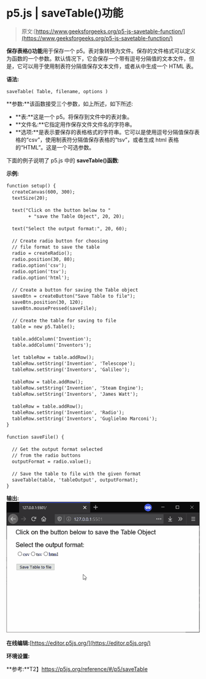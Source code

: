 # p5.js | saveTable()功能

> 原文:[https://www.geeksforgeeks.org/p5-js-savetable-function/](https://www.geeksforgeeks.org/p5-js-savetable-function/)

**保存表格()功能**用于保存一个 p5。表对象转换为文件。保存的文件格式可以定义为函数的一个参数。默认情况下，它会保存一个带有逗号分隔值的文本文件，但是，它可以用于使用制表符分隔值保存文本文件，或者从中生成一个 HTML 表。

**语法:**

```
saveTable( Table, filename, options )
```

**参数:**该函数接受三个参数，如上所述，如下所述:

*   **表:**这是一个 p5。将保存到文件中的表对象。
*   **文件名:**它指定用作保存文件文件名的字符串。
*   **选项:**是表示要保存的表格格式的字符串。它可以是使用逗号分隔值保存表格的“csv”，使用制表符分隔值保存表格的“tsv”，或者生成 html 表格的“HTML”。这是一个可选参数。

下面的例子说明了 p5.js 中的 **saveTable()函数**:

**示例:**

```
function setup() {
  createCanvas(600, 300);
  textSize(20);

  text("Click on the button below to "
        + "save the Table Object", 20, 20);

  text("Select the output format:", 20, 60);

  // Create radio button for choosing
  // file format to save the table
  radio = createRadio();
  radio.position(30, 80);
  radio.option('csv');
  radio.option('tsv');
  radio.option('html');

  // Create a button for saving the Table object
  saveBtn = createButton("Save Table to file");
  saveBtn.position(30, 120);
  saveBtn.mousePressed(saveFile);

  // Create the table for saving to file
  table = new p5.Table();

  table.addColumn('Invention');
  table.addColumn('Inventors');

  let tableRow = table.addRow();
  tableRow.setString('Invention', 'Telescope');
  tableRow.setString('Inventors', 'Galileo');

  tableRow = table.addRow();
  tableRow.setString('Invention', 'Steam Engine');
  tableRow.setString('Inventors', 'James Watt');

  tableRow = table.addRow();
  tableRow.setString('Invention', 'Radio');
  tableRow.setString('Inventors', 'Guglielmo Marconi');
}

function saveFile() {

  // Get the output format selected
  // from the radio buttons
  outputFormat = radio.value();

  // Save the table to file with the given format
  saveTable(table, 'tableOutput', outputFormat);
}
```

**输出:**
![save-tsv-table](img/94ad3286439fb9e94f8e7b3434f4ca35.png)

**在线编辑:**[https://editor.p5js.org/](https://editor.p5js.org/)

**环境设置:**

**参考:**T2】https://p5js.org/reference/#/p5/saveTable